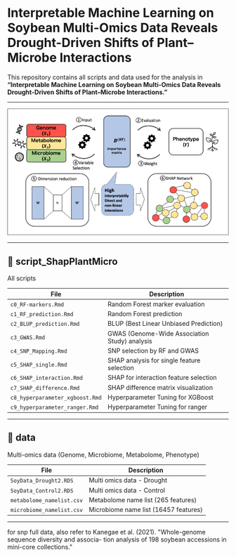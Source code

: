 # Interpretable Machine Learning on Soybean Multi-Omics Data Reveals Drought-Driven Shifts of Plant–Microbe Interactions

This repository contains all scripts and data used for the analysis in **“Interpretable Machine Learning on Soybean Multi-Omics Data Reveals Drought-Driven Shifts of Plant–Microbe Interactions.”**



---

<img src="abstract.png" width="1000">

---

## 📂 script_ShapPlantMicro
All scripts 

| File | Description |
|------|--------------|
| `c0_RF-markers.Rmd` | Random Forest marker evaluation |
| `c1_RF_prediction.Rmd` | Random Forest prediction |
| `c2_BLUP_prediction.Rmd` | BLUP (Best Linear Unbiased Prediction) |
| `c3_GWAS.Rmd` | GWAS (Genome-Wide Association Study) analysis |
| `c4_SNP_Mapping.Rmd` | SNP selection by RF and GWAS |
| `c5_SHAP_single.Rmd` | SHAP analysis for single feature selection |
| `c6_SHAP_interaction.Rmd` | SHAP for interaction feature selection |
| `c7_SHAP_difference.Rmd` | SHAP difference matrix visualization |
| `c8_hyperparameter_xgboost.Rmd` | Hyperparameter Tuning for XGBoost |
| `c9_hyperparameter_ranger.Rmd` | Hyperparameter Tuning for ranger |

---

## 📂 data 
Multi-omics data (Genome, Microbiome, Metabolome, Phenotype)

| File | Description |
|------|--------------|
| `SoyData_Drought2.RDS` | Multi omics data - Drought |
| `SoyData_Control2.RDS` | Multi omics data - Control |
| `metabolome_namelist.csv` | Metabolome name list (265 features) |
| `microbiome_namelist.csv` | Microbiome name list (16457 features)|
---

for snp full data, also refer to Kanegae et al. (2021). "Whole-genome sequence diversity and associa-
tion analysis of 198 soybean accessions in mini-core collections."


